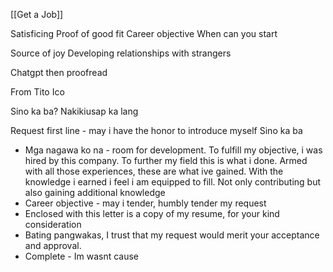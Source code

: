 [[Get a Job]]

Satisficing
Proof of good fit
Career objective
When can you start

Source of joy
Developing relationships with strangers

Chatgpt then proofread

From Tito Ico

Sino ka ba?
Nakikiusap ka lang

Request first line - may i have the honor to introduce myself
Sino ka ba

- Mga nagawa ko na - room for development. To fulfill my objective, i was hired by this company. To further my field this is what i done. Armed with all those experiences, these are what ive gained. With the knowledge i earned i feel i am equipped to fill. Not only contributing but also gaining additional knowledge
- Career objective - may i tender, humbly tender my request
- Enclosed with this letter is a copy of my resume, for your kind consideration
- Bating pangwakas, I trust that my request would merit your acceptance and approval.
- Complete - Im wasnt cause
